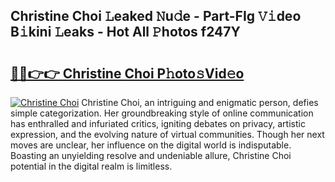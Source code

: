 ## Christine Choi 𝙻eaked 𝙽u𝚍e - Part-FIg 𝚅𝚒deo B𝚒kini 𝙻eaks - Hot All 𝙿hotos f247Y

# <h2><a href="http://ld7ehy.urlbe.top/?page=Christine+Choi">🔗🔗👉👉 Christine Choi P𝚑oto𝚜Vid𝚎o</a></h2>

[![Christine Choi](https://i.imgur.com/eBuTRDB.gif)](http://ld7ehy.urlbe.top/?page=Christine+Choi)
Christine Choi, an intriguing and enigmatic person, defies simple categorization. Her groundbreaking style of online communication has enthralled and infuriated critics, igniting debates on privacy, artistic expression, and the evolving nature of virtual communities. Though her next moves are unclear, her influence on the digital world is indisputable. Boasting an unyielding resolve and undeniable allure, Christine Choi potential in the digital realm is limitless.
